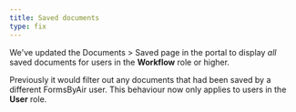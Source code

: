 ```yaml
---
title: Saved documents
type: fix
---
```


We've updated the Documents > Saved page in the portal to display *all* saved documents for users in the **Workflow** role or higher. 

Previously it would filter out any documents that had been saved by a different FormsByAir user. This behaviour now only applies to users in the **User** role.